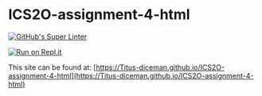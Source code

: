 # ICS2O-assignment-4-html

[![GitHub's Super Linter](https://github.com/Titus-diceman/ICS2O-assignment-4-html/workflows/GitHub's%20Super%20Linter/badge.svg)](https://github.com/Titus-diceman/ICS2O-assignment-4-html/actions)

[![Run on Repl.it](https://repl.it/badge/github/Titus-diceman/ICS2O-assignment-4-html)](https://repl.it/github/Titus-diceman/ICS2O-assignment-4-html)

This site can be found at: [https://Titus-diceman.github.io/ICS2O-assignment-4-html](https://Titus-diceman.github.io/ICS2O-assignment-4-html)
